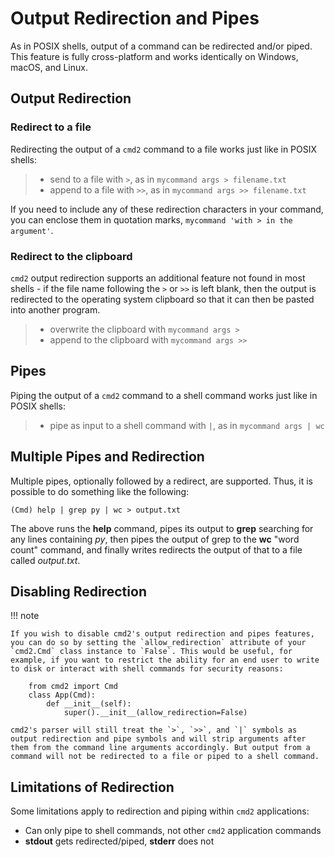 # Output Redirection and Pipes

As in POSIX shells, output of a command can be redirected and/or piped. This feature is fully cross-platform and works identically on Windows, macOS, and Linux.

## Output Redirection

### Redirect to a file

Redirecting the output of a `cmd2` command to a file works just like in POSIX shells:

> - send to a file with `>`, as in `mycommand args > filename.txt`
> - append to a file with `>>`, as in `mycommand args >> filename.txt`

If you need to include any of these redirection characters in your command, you can enclose them in quotation marks, `mycommand 'with > in the argument'`.

### Redirect to the clipboard

`cmd2` output redirection supports an additional feature not found in most shells - if the file name following the `>` or `>>` is left blank, then the output is redirected to the operating system clipboard so that it can then be pasted into another program.

> - overwrite the clipboard with `mycommand args >`
> - append to the clipboard with `mycommand args >>`

## Pipes

Piping the output of a `cmd2` command to a shell command works just like in POSIX shells:

> - pipe as input to a shell command with `|`, as in `mycommand args | wc`

## Multiple Pipes and Redirection

Multiple pipes, optionally followed by a redirect, are supported. Thus, it is possible to do something like the following:

    (Cmd) help | grep py | wc > output.txt

The above runs the **help** command, pipes its output to **grep** searching for any lines containing _py_, then pipes the output of grep to the **wc** "word count" command, and finally writes redirects the output of that to a file called _output.txt_.

## Disabling Redirection

!!! note

    If you wish to disable cmd2's output redirection and pipes features, you can do so by setting the `allow_redirection` attribute of your `cmd2.Cmd` class instance to `False`. This would be useful, for example, if you want to restrict the ability for an end user to write to disk or interact with shell commands for security reasons:

        from cmd2 import Cmd
        class App(Cmd):
            def __init__(self):
                super().__init__(allow_redirection=False)

    cmd2's parser will still treat the `>`, `>>`, and `|` symbols as output redirection and pipe symbols and will strip arguments after them from the command line arguments accordingly. But output from a command will not be redirected to a file or piped to a shell command.

## Limitations of Redirection

Some limitations apply to redirection and piping within `cmd2` applications:

- Can only pipe to shell commands, not other `cmd2` application commands
- **stdout** gets redirected/piped, **stderr** does not
